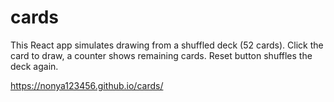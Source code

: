 # cards

This React app simulates drawing from a shuffled deck (52 cards). Click the card to draw, a counter shows remaining cards. Reset button shuffles the deck again.

https://nonya123456.github.io/cards/
